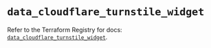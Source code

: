 # `data_cloudflare_turnstile_widget`

Refer to the Terraform Registry for docs: [`data_cloudflare_turnstile_widget`](https://registry.terraform.io/providers/cloudflare/cloudflare/5.0.0/docs/data-sources/turnstile_widget).
